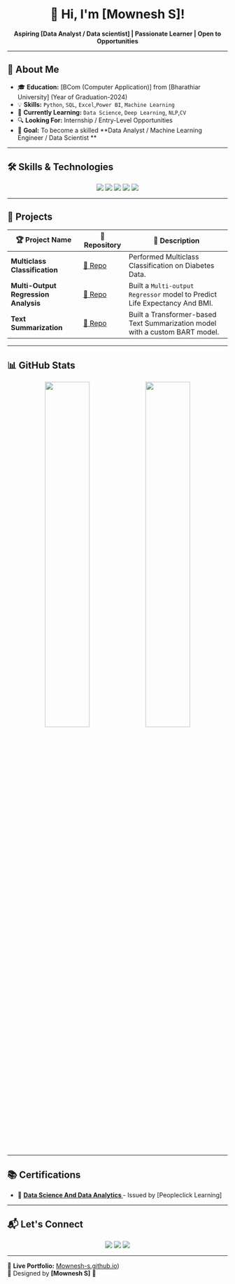 <h1 align="center">👋 Hi, I'm [Mownesh S]!</h1>

<p align="center">
  <b>Aspiring [Data Analyst / Data scientist] | Passionate Learner | Open to Opportunities</b>
</p>

---

## 🌟 About Me  
- 🎓 **Education:** [BCom (Computer Application)] from [Bharathiar University] (Year of Graduation-2024)  
- 💡 **Skills:** `Python`, `SQL`, `Excel`,`Power BI`, `Machine Learning`
- 📌 **Currently Learning:** `Data Science`, `Deep Learning`, `NLP`,`CV`  
- 🔍 **Looking For:** Internship / Entry-Level Opportunities  
- 🎯 **Goal:** To become a skilled **Data Analyst / Machine Learning Engineer / Data Scientist **  

---

## 🛠 Skills & Technologies  
<p align="center">
  <img src="https://img.shields.io/badge/Python-3776AB?style=for-the-badge&logo=python&logoColor=white" />
  <img src="https://img.shields.io/badge/SQL-4479A1?style=for-the-badge&logo=postgresql&logoColor=white" />
  <img src="https://img.shields.io/badge/PowerBI-F2C811?style=for-the-badge&logo=powerbi&logoColor=black" />
  <img src="https://img.shields.io/badge/Excel-217346?style=for-the-badge&logo=microsoft-excel&logoColor=white" />
  <img src="https://img.shields.io/badge/Machine%20Learning-FF6F00?style=for-the-badge&logo=tensorflow&logoColor=white" />
</p>

---

## 🚀 Projects  

| 🏆 Project Name                | 📁 Repository | 📝 Description |
|--------------------------------|--------------|---------------|
| **Multiclass Classification**  | [📂 Repo](https://github.com/Mownesh-s/Multi-Class-Classification) | Performed Multiclass Classification on Diabetes Data. |
| **Multi-Output Regression Analysis** | [📂 Repo](https://github.com/Mownesh-s/Multi_output_Regression_Analysis) | Built a `Multi-output Regressor` model to Predict Life Expectancy And BMI. |
| **Text Summarization**         | [📂 Repo](https://github.com/Mownesh-s/Text_Summarization) | Built a Transformer-based Text Summarization model with a custom BART model. |

---

## 📊 GitHub Stats  
<p align="center">
  <img src="https://github-readme-stats.vercel.app/api?username=Mownesh-s&show_icons=true&theme=default" width="45%" />
  <img src="https://github-readme-streak-stats.herokuapp.com/?user=Mownesh-s&theme=default" width="45%" />
</p>


---

## 📚 Certifications  
- 🏅 **[Data Science And Data Analytics ](#)** - Issued by [Peopleclick Learning]  

---

## 📬 Let's Connect  
<p align="center">
  <a href="mailto:mowneshsoff@gmail.com"><img src="https://img.shields.io/badge/Email-D14836?style=for-the-badge&logo=gmail&logoColor=white" /></a>
  <a href="https://www.linkedin.com/in/mownesh-s-648010331"><img src="https://img.shields.io/badge/LinkedIn-0A66C2?style=for-the-badge&logo=linkedin&logoColor=white" /></a>
  <a href="https://github.com/Mownesh-s"><img src="https://img.shields.io/badge/GitHub-181717?style=for-the-badge&logo=github&logoColor=white" /></a>
</p>

---

🔗 **Live Portfolio:** [Mownesh-s.github.io](https://mownesh-s.github.io/))  
🎨 Designed by **[Mownesh S]** 🚀  
